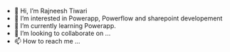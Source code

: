 - 👋 Hi, I’m Rajneesh Tiwari
- 👀 I’m interested in Powerapp, Powerflow and sharepoint developement
- 🌱 I’m currently learning Powerapp.
- 💞️ I’m looking to collaborate on ...
- 📫 How to reach me ...

<!---
rajnishdev7/rajnishdev7 is a ✨ special ✨ repository because its `README.md` (this file) appears on your GitHub profile.
You can click the Preview link to take a look at your changes.
--->
